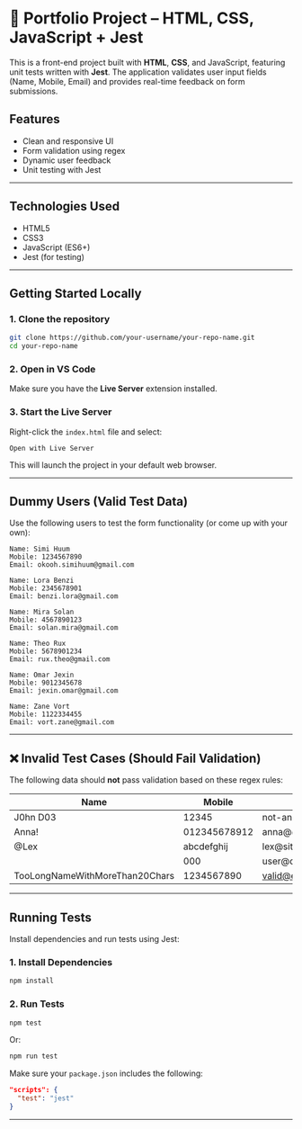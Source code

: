 
# 📁 Portfolio Project – HTML, CSS, JavaScript + Jest

This is a front-end project built with **HTML**, **CSS**, and JavaScript, featuring unit tests written with **Jest**. The application validates user input fields (Name, Mobile, Email) and provides real-time feedback on form submissions.

## Features

* Clean and responsive UI
* Form validation using regex
* Dynamic user feedback
* Unit testing with Jest

---

## Technologies Used

* HTML5
* CSS3
* JavaScript (ES6+)
* Jest (for testing)

---

## Getting Started Locally

### 1. **Clone the repository**

```bash
git clone https://github.com/your-username/your-repo-name.git
cd your-repo-name
```

### 2. **Open in VS Code**

Make sure you have the **Live Server** extension installed.

### 3. **Start the Live Server**

Right-click the `index.html` file and select:

```
Open with Live Server
```

This will launch the project in your default web browser.

---

## Dummy Users (Valid Test Data)

Use the following users to test the form functionality (or come up with your own):

```
Name: Simi Huum
Mobile: 1234567890
Email: okooh.simihuum@gmail.com

Name: Lora Benzi
Mobile: 2345678901
Email: benzi.lora@gmail.com

Name: Mira Solan
Mobile: 4567890123
Email: solan.mira@gmail.com

Name: Theo Rux
Mobile: 5678901234
Email: rux.theo@gmail.com

Name: Omar Jexin
Mobile: 9012345678
Email: jexin.omar@gmail.com

Name: Zane Vort
Mobile: 1122334455
Email: vort.zane@gmail.com
```

---

## ❌ Invalid Test Cases (Should Fail Validation)

The following data should **not** pass validation based on these regex rules:


| Name                           | Mobile       | Email                                         |
| ------------------------------ | ------------ | --------------------------------------------- |
| J0hn D03                       | 12345        | not-an-email                                  |
| Anna!                          | 012345678912 | anna@@example..com                            |
| @Lex                           | abcdefghij   | lex\@site                                     |
|                                | 000          | user\@domain.                                 |
| TooLongNameWithMoreThan20Chars | 1234567890   | [valid@example.com](mailto:valid@example.com) |

---

## Running Tests

Install dependencies and run tests using Jest:

### 1. **Install Dependencies**

```bash
npm install
```

### 2. **Run Tests**

```bash
npm test
```

Or:

```bash
npm run test
```

Make sure your `package.json` includes the following:

```json
"scripts": {
  "test": "jest"
}
```

---
